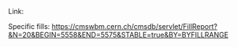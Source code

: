 Link: 

Specific fills: https://cmswbm.cern.ch/cmsdb/servlet/FillReport?&N=20&BEGIN=5558&END=5575&STABLE=true&BY=BYFILLRANGE
